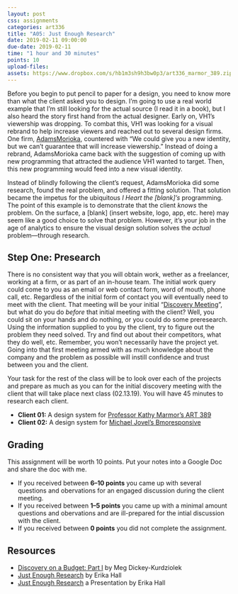 ```yaml
---
layout: post
css: assignments
categories: art336
title: "A05: Just Enough Research"
date: 2019-02-11 09:00:00
due-date: 2019-02-11
time: "1 hour and 30 minutes"
points: 10
upload-files:
assets: https://www.dropbox.com/s/hb1m3sh9h3bw0p3/art336_marmor_389.zip?dl=0
---
```


Before you begin to put pencil to paper for a design, you need to know more than what the client asked you to design. I’m going to use a real world example that I’m still looking for the actual source (I read it in a book), but I also heard the story first hand from the actual designer. Early on, VH1’s viewership was dropping. To combat this, VH1 was looking for a visual rebrand to help increase viewers and reached out to several design firms. One firm, [AdamsMorioka](http://adamsmorioka.com/), countered with “We could give you a new identity, but we can’t guarantee that will increase viewership.” Instead of doing a rebrand, AdamsMorioka came back with the suggestion of coming up with new programming that attracted the audience VH1 wanted to target. Then, this new programming would feed into a new visual identity.

Instead of blindly following the client’s request, AdamsMorioka did some research, found the real problem, and offered a fitting solution. That solution became the impetus for the ubiquitous _I Heart the [blank]’s_ programming. The point of this example is to demonstrate that the client _knows_ the problem. On the surface, a [blank] (insert website, logo, app, etc. here) may seem like a good choice to solve that problem. However, it’s your job in the age of analytics to ensure the visual design solution solves the _actual_ problem—through research.

## Step One: Presearch

There is no consistent way that you will obtain work, wether as a freelancer, working at a firm, or as part of an in-house team. The initial work query could come to you as an email or web contact form, word of mouth, phone call, etc. Regardless of the initial form of contact you will eventually need to meet with the client. That meeting will be your initial “[Discovery Meeting](https://alistapart.com/article/discovery-on-a-budget-part-i)”, but what do you do _before_ that initial meeting with the client? Well, you could sit on your hands and do nothing, or you could do some preresearch. Using the information supplied to you by the client, try to figure out the problem they need solved. Try and find out about their competitors, what they do well, etc. Remember, you won’t necessarily have the project yet. Going into that first meeting armed with as much knowledge about the company and the problem as possible will instill confidence and trust between you and the client.

Your task for the rest of the class will be to look over each of the projects and prepare as much as you can for the initial discovery meeting with the client that will take place next class (02.13.19). You will have 45 minutes to research each client. 

- **Client 01:** A design system for [Professor Kathy Marmor’s ART 389](https://www.dropbox.com/s/hb1m3sh9h3bw0p3/art336_marmor_389.zip?dl=0)
- **Client 02:** A design system for [Michael Jovel’s Bmoresponsive](http://bmoresponsive.com/) 

## Grading

This assignment will be worth 10 points. Put your notes into a Google Doc and share the doc with me.

- If you received between **6&ndash;10 points** you came up with several questions and obervations for an engaged discussion during the client meeting.
- If you received between **1&ndash;5 points** you came up with a minimal amount questions and obervations and are ill-prepared for the intial discussion with the client.
- If you received between **0 points** you did not complete the assignment.

## Resources

- <a href="http://alistapart.com/article/discovery-on-a-budget-part-i" target="_blank" title="Discovery on a Budget: Part I">Discovery on a Budget: Part I</a> by Meg Dickey-Kurdziolek
- <a href="https://abookapart.com/products/just-enough-research" title="A Book Apart, Just Enough Research" target="_blank">Just Enough Research</a> by Erika Hall
- <a href="https://vimeo.com/129039134" title="Just Enough Research Presentation by Erika Hall" target="_blank">Just Enough Research</a> a Presentation by Erika Hall

<!--

## Part XXX: Stages of Action

So why are you doing research? Advertisers and designers generally assume that creating some form of design will motivate someone into action. This is the farthest thing from the truth. Medical and Physiological research has shown that there is a lot more involved when it comes to changing a person or group’s behavior (moving someone into action). A single piece of design can not motivate someone from a state of unawareness to action and make that action habitual. 

What design can do is motivate someone from one state of awareness into another. By researching your intended audience’s level of understanding of the subject of your design piece, you can determine the best approach to moving them into action.

The following break down of how ready people are to change was researched and written by Carlo C. DiClemente and James Prochaska. There are many other medical studies on changing behavior but most of them are some variation on the Six Stages of Action listed below.

## The Six Stages of Action

1. **Precontemplation:** the period before you are aware that a change is necessary. Another word for Precontemplation is denial.
2. **Contemplation:** once you’ve moved out of Precontemplation, you are willing to understand the truth about the problem behavior or situation and consider the alternatives. Contemplation is the learning stage in which you gather information.
3. **Planning:** once you have committed to bringing about a change in your life, the next step is to figure out how to do it. You plan your behavior change.
4. **Action:** you implement your plan in the Action phase. This phase can be seen as an experiment in which you learn which parts of your plan work and where the unforeseen obstacles lie.
5. **Maintenance:** most people enter the Action stage filled with enthusiasm and excitement. There is a sense of euphoria as they begin to see positive change and experience the benefits that this change brings. It is much more of a challenge to maintain that change.
6. **Termination:** once the new habits have replaced the old, maladaptive behaviors you can consider yourself in what Prochaska labels the Termination phase. In Transformation, the desired change has been accomplished.

### Grading

This assignment will be worth 12 points. You can email me a link, a document, or hand them in on paper.

- If you received between **8&ndash;12 points** you came up with quantitive answers to the research question.
- If you received between **4&ndash;7 points** you came up with qualitative answers to the research question.
- If you received between **0&ndash;3 points** you came up with few or no answers at all to the research question.

## Part XXX: SWOT Analysis

Before I meet with a client, I personally like to review their current website, use the product or service and conduct a <a href="https://en.wikipedia.org/wiki/SWOT_analysis" target="_blank" title="SWOT Analysis">Strengths, Weaknesses, Opportunities, and Threats</a> (SWOT) Analysis to get a wholistic understanding of the organization. _This includes their competition._ 

With the remaining class time you will conduct a SWOT Analysis of your proposed project. On paper, in a spread sheet, etc. answer the following questions. Do your best to answer these questions without thinking about potential visual design solutions. I’ve pulled the following prompts from the <a href="https://www.mindtools.com/pages/article/newTMC_05.htm" target="_blank" title="Mindtools Website">Mindtools</a> website and they may not be answerable right now, so just skip those over. These are just prompts to put each category into context, so please add your own questions or answers!

Finally, you truly can not answer these questions until you know who your competition is and what is already out there. So find your competition first, then start the SWOT analysis.

#### Strengths

- What advantages does your organization have?
- What do you do better than anyone else?
- What unique or lowest-cost resources can you draw upon that others can’t?
- What do people in your market see as your strengths?
- What factors mean that you “get the sale”?
- What is your organization's Unique Selling Proposition?

#### Weaknesses

- What could you improve?
- What should you avoid?
- What are people in your market likely to see as weaknesses?
- What factors lose you sales?

#### Opportunities

- What good opportunities can you spot?
- What interesting trends are you aware of?
- Opportunities can come from:
  - Changes in technology and markets on both a broad and narrow scale.
  - Changes in social patterns, population profiles, lifestyle changes, etc.
  - Local events.

#### Threats

- What obstacles do you face?
- **What are your competitors doing?**
- Are quality standards or specifications for your job, products or services changing?
- Is changing technology threatening your position?
- Do you have bad debt or cash-flow problems?
- Could any of your weaknesses seriously threaten your business?
-->